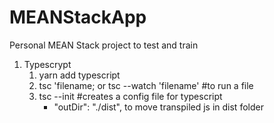 # MEANStackApp
Personal MEAN Stack project to test and train

1. Typescrypt
    1. yarn add typescript
    2. tsc 'filename; or tsc --watch 'filename' #to run a file
    3. tsc --init #creates a config file for typescript
        -  "outDir": "./dist",  to move transpiled js in dist folder